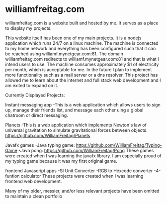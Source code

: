 # williamfreitag.com
williamfreitag.com is a website built and hosted by me. It serves as a place to display my projects.

This website itself has been one of my main projects. It is a nodejs application which runs 24/7 on a linux machine. The machine is connected to my home network and everything has been configured such that it can be reached using williamf.mynetgear.com:81. The domain williamfreitag.com redirects to williamf.mynetgear.com:81 and that is what I intend users to use. The machine consumes approximately $1 of electricity per month, which is acceptable for me. In the future I plan to implement more functionality such as a mail server or a dns resolver. This project has allowed me to learn about the internet and full stack web development and I am exited to expand on it.

Currently Displayed Projects:

Instant messaging app
 -This is a web application which allows users to sign up, manage their friends list, and message each other uing a global chatroom or direct messaging. 

Planets
 -This is a web application which implements Newton's law of universal gravitation to simulate gravitational forces between objects.
 https://github.com/WilliamFreitag/Planets

Javafx games
 -Java typing game: https://github.com/WilliamFreitag/Typing-Game
 -Java pong: https://github.com/WilliamFreitag/Pong
 These games were created when I was learning the javafx library. I am especially proud of my typing game because it was my first original game.

frontend Javascript apps
 -SI Unit Converter
 -RGB to Hexcode converter
 -4-funtion calculator
 These projects were created when I was learning frontend web development.
 
Many of my older, messier, and/or less relevant projects have been omitted to maintain a clean portfolio
